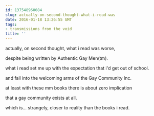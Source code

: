 ```yaml
---
id: 137548960084
slug: actually-on-second-thought-what-i-read-was
date: 2016-01-18 13:26:55 GMT
tags:
- transmissions from the void
title: ''
---
```


actually, on second thought, what i read was worse,

despite being written by Authentic Gay Men(tm).

what i read set me up with the expectation that i'd get out of school.

and fall into the welcoming arms of the Gay Community Inc. 

at least with these mm books there is about zero implication

that a gay community exists at all.

which is... strangely, closer to reality than the books i read.